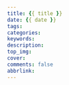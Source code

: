 ```yaml
---
title: {{ title }}
date: {{ date }}
tags:
categories:
keywords:
description:
top_img:
cover:
comments: false
abbrlink:
---
```

